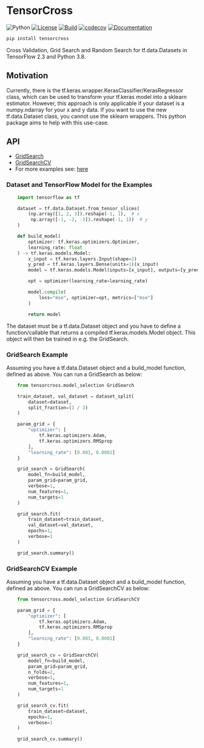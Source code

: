 # TensorCross

![Python](https://img.shields.io/badge/python-%203.8-blue)
[![License](https://camo.githubusercontent.com/890acbdcb87868b382af9a4b1fac507b9659d9bf/68747470733a2f2f696d672e736869656c64732e696f2f62616467652f6c6963656e73652d4d49542d626c75652e737667)](https://github.com/franneck94/TensorCross/blob/main/LICENSE)
[![Build](https://github.com/franneck94/TensorCross/workflows/Test/badge.svg)](https://github.com/franneck94/TensorCross/actions?query=workflow%3A%22Test+and+Coverage%22)
[![codecov](https://codecov.io/gh/franneck94/TensorCross/branch/main/graph/badge.svg)](https://codecov.io/gh/franneck94/TensorCross)
[![Documentation](https://img.shields.io/badge/ref-Documentation-blue)](https://franneck94.github.io/TensorCross-Docs/)

```bash
pip install tensorcross
```

Cross Validation, Grid Search and Random Search for tf.data.Datasets in TensorFlow 2.3 and Python 3.8.

## Motivation

Currently, there is the tf.keras.wrapper.KerasClassifier/KerasRegressor class,
which can be used to transform your tf.keras model into a sklearn estimator.
However, this approach is only applicable if your dataset is a numpy.ndarray
for your x and y data.
If you want to use the new tf.data.Dataset class, you cannot use the sklearn
wrappers.
This python package aims to help with this use-case.

## API

- [GridSearch](#GridSearch-Example)
- [GridSearchCV](#GridSearchCV-Example)
- For more examples see: [here](examples/)

### Dataset and TensorFlow Model for the Examples

```python
    import tensorflow as tf

    dataset = tf.data.Dataset.from_tensor_slices(
        (np.array([1, 2, 3]).reshape(-1, 1),  # x
         np.array([-1, -2, -3]).reshape(-1, 1))  # y
    )

    def build_model(
        optimizer: tf.keras.optimizers.Optimizer,
        learning_rate: float
    ) -> tf.keras.models.Model:
        x_input = tf.keras.layers.Input(shape=2)
        y_pred = tf.keras.layers.Dense(units=1)(x_input)
        model = tf.keras.models.Model(inputs=[x_input], outputs=[y_pred])

        opt = optimizer(learning_rate=learning_rate)

        model.compile(
            loss="mse", optimizer=opt, metrics=["mse"]
        )

        return model
```

The dataset must be a tf.data.Dataset object and you have to define a
function/callable that returns a compiled tf.keras.models.Model object.
This object will then be trained in e.g. the GridSearch.

### GridSearch Example

Assuming you have a tf.data.Dataset object and a build_model function,
defined as above. You can run a GridSearch as below:

```python
    from tensorcross.model_selection GridSearch

    train_dataset, val_dataset = dataset_split(
        dataset=dataset,
        split_fraction=(1 / 3)
    )

    param_grid = {
        "optimizer": [
            tf.keras.optimizers.Adam,
            tf.keras.optimizers.RMSprop
        ],
        "learning_rate": [0.001, 0.0001]
    }

    grid_search = GridSearch(
        model_fn=build_model,
        param_grid=param_grid,
        verbose=1,
        num_features=1,
        num_targets=1
    )

    grid_search.fit(
        train_dataset=train_dataset,
        val_dataset=val_dataset,
        epochs=1,
        verbose=1
    )

    grid_search.summary()
```

### GridSearchCV Example

Assuming you have a tf.data.Dataset object and a build_model function,
defined as above. You can run a GridSearchCV as below:

```python
    from tensorcross.model_selection GridSearchCV

    param_grid = {
        "optimizer": [
            tf.keras.optimizers.Adam,
            tf.keras.optimizers.RMSprop
        ],
        "learning_rate": [0.001, 0.0001]
    }

    grid_search_cv = GridSearchCV(
        model_fn=build_model,
        param_grid=param_grid,
        n_folds=2,
        verbose=1,
        num_features=1,
        num_targets=1
    )

    grid_search_cv.fit(
        train_dataset=dataset,
        epochs=1,
        verbose=1
    )

    grid_search_cv.summary()
```
